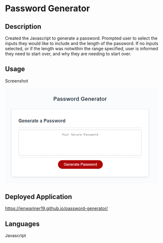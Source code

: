 # Password Generator

## Description

Created the Javascript to generate a password. Prompted user to select the inputs they would like to include and the length of the password. If no inputs selected, or if the length was notwithin the range specified, user is informed they need to start over, and why they are needing to start over.

## Usage

Screenshot

![alt text](./assets/images/screenshot.png)

## Deployed Application

https://jenwariner19.github.io/password-generator/

## Languages

Javascript
